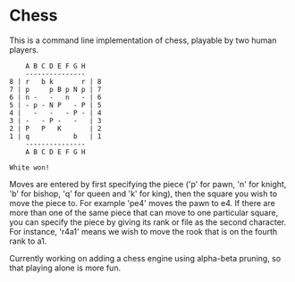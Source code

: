 Chess
======

This is a command line implementation of chess, playable by two human players.

        A B C D E F G H
        ---------------
    8 | r   b k       r | 8
    7 | p     p B p N p | 7
    6 | n -   -   n   - | 6
    5 | - p - N P   - P | 5
    4 |   -   -   - P - | 4
    3 | -   - P -   -   | 3
    2 | P   P   K       | 2
    1 | q           b   | 1
        ---------------
        A B C D E F G H
    
    White won!

Moves are entered by first specifying the piece ('p' for pawn, 'n' for knight, 'b' for bishop, 'q' for queen and 'k' for king), then the square you wish to move the piece to. For example 'pe4' moves the pawn to e4. If there are more than one of the same piece that can move to one particular square, you can specify the piece by giving its rank or file as the second character. For instance, 'r4a1' means we wish to move the rook that is on the fourth rank to a1.

Currently working on adding a chess engine using alpha-beta pruning, so that playing alone is more fun.
